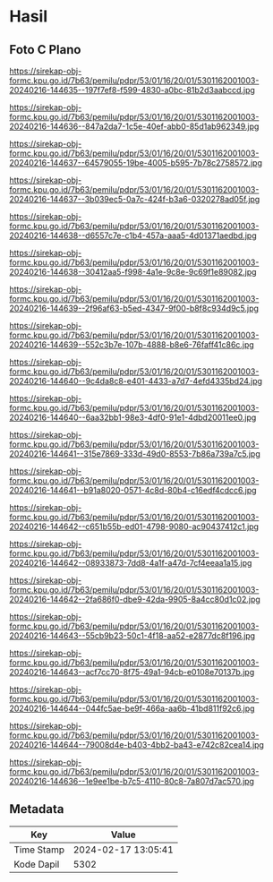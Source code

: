 # Hasil

## Foto C Plano

https://sirekap-obj-formc.kpu.go.id/7b63/pemilu/pdpr/53/01/16/20/01/5301162001003-20240216-144635--197f7ef8-f599-4830-a0bc-81b2d3aabccd.jpg

https://sirekap-obj-formc.kpu.go.id/7b63/pemilu/pdpr/53/01/16/20/01/5301162001003-20240216-144636--847a2da7-1c5e-40ef-abb0-85d1ab962349.jpg

https://sirekap-obj-formc.kpu.go.id/7b63/pemilu/pdpr/53/01/16/20/01/5301162001003-20240216-144637--64579055-19be-4005-b595-7b78c2758572.jpg

https://sirekap-obj-formc.kpu.go.id/7b63/pemilu/pdpr/53/01/16/20/01/5301162001003-20240216-144637--3b039ec5-0a7c-424f-b3a6-0320278ad05f.jpg

https://sirekap-obj-formc.kpu.go.id/7b63/pemilu/pdpr/53/01/16/20/01/5301162001003-20240216-144638--d6557c7e-c1b4-457a-aaa5-4d01371aedbd.jpg

https://sirekap-obj-formc.kpu.go.id/7b63/pemilu/pdpr/53/01/16/20/01/5301162001003-20240216-144638--30412aa5-f998-4a1e-9c8e-9c69f1e89082.jpg

https://sirekap-obj-formc.kpu.go.id/7b63/pemilu/pdpr/53/01/16/20/01/5301162001003-20240216-144639--2f96af63-b5ed-4347-9f00-b8f8c934d9c5.jpg

https://sirekap-obj-formc.kpu.go.id/7b63/pemilu/pdpr/53/01/16/20/01/5301162001003-20240216-144639--552c3b7e-107b-4888-b8e6-76faff41c86c.jpg

https://sirekap-obj-formc.kpu.go.id/7b63/pemilu/pdpr/53/01/16/20/01/5301162001003-20240216-144640--9c4da8c8-e401-4433-a7d7-4efd4335bd24.jpg

https://sirekap-obj-formc.kpu.go.id/7b63/pemilu/pdpr/53/01/16/20/01/5301162001003-20240216-144640--6aa32bb1-98e3-4df0-91e1-4dbd20011ee0.jpg

https://sirekap-obj-formc.kpu.go.id/7b63/pemilu/pdpr/53/01/16/20/01/5301162001003-20240216-144641--315e7869-333d-49d0-8553-7b86a739a7c5.jpg

https://sirekap-obj-formc.kpu.go.id/7b63/pemilu/pdpr/53/01/16/20/01/5301162001003-20240216-144641--b91a8020-0571-4c8d-80b4-c16edf4cdcc6.jpg

https://sirekap-obj-formc.kpu.go.id/7b63/pemilu/pdpr/53/01/16/20/01/5301162001003-20240216-144642--c651b55b-ed01-4798-9080-ac90437412c1.jpg

https://sirekap-obj-formc.kpu.go.id/7b63/pemilu/pdpr/53/01/16/20/01/5301162001003-20240216-144642--08933873-7dd8-4a1f-a47d-7cf4eeaa1a15.jpg

https://sirekap-obj-formc.kpu.go.id/7b63/pemilu/pdpr/53/01/16/20/01/5301162001003-20240216-144642--2fa686f0-dbe9-42da-9905-8a4cc80d1c02.jpg

https://sirekap-obj-formc.kpu.go.id/7b63/pemilu/pdpr/53/01/16/20/01/5301162001003-20240216-144643--55cb9b23-50c1-4f18-aa52-e2877dc8f196.jpg

https://sirekap-obj-formc.kpu.go.id/7b63/pemilu/pdpr/53/01/16/20/01/5301162001003-20240216-144643--acf7cc70-8f75-49a1-94cb-e0108e70137b.jpg

https://sirekap-obj-formc.kpu.go.id/7b63/pemilu/pdpr/53/01/16/20/01/5301162001003-20240216-144644--044fc5ae-be9f-466a-aa6b-41bd811f92c6.jpg

https://sirekap-obj-formc.kpu.go.id/7b63/pemilu/pdpr/53/01/16/20/01/5301162001003-20240216-144644--79008d4e-b403-4bb2-ba43-e742c82cea14.jpg

https://sirekap-obj-formc.kpu.go.id/7b63/pemilu/pdpr/53/01/16/20/01/5301162001003-20240216-144636--1e9ee1be-b7c5-4110-80c8-7a807d7ac570.jpg


## Metadata

| Key        | Value               |
| ---------- | ------------------- |
| Time Stamp | 2024-02-17 13:05:41 |
| Kode Dapil | 5302                |




